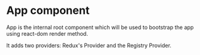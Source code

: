 App component
==

App is the internal root component which will be used to bootstrap the
app using react-dom render method.

It adds two providers: Redux's Provider and the Registry Provider.

